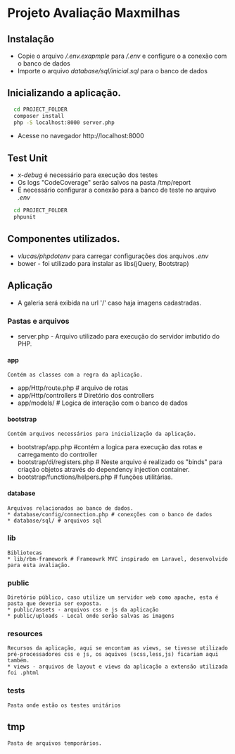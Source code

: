 # Projeto Avaliação Maxmilhas



## Instalação
* Copie o arquivo */.env.exapmple* para */.env* e configure o a conexão com o banco de dados
* Importe o arquivo *database/sql/inicial.sql* para o banco de dados



## Inicializando a aplicação.

```bash
  cd PROJECT_FOLDER
  composer install
  php -S localhost:8000 server.php
  ```


* Acesse no navegador http://localhost:8000

## Test Unit

* *x-debug* é necessário para execução dos testes
* Os logs "CodeCoverage" serão salvos na pasta /tmp/report
* É necessário configurar a conexão para a banco de teste no arquivo *.env*

```bash
  cd PROJECT_FOLDER
  phpunit
```

## Componentes utilizados.
* *vlucas/phpdotenv* para carregar configurações dos arquivos *.env*
* bower - foi utilizado para instalar as libs(jQuery, Bootstrap)

## Aplicação
* A galeria será exibida na url '/' caso haja imagens cadastradas.



### Pastas e arquivos

  * server.php  - Arquivo utilizado para execução do servidor imbutido do PHP.

#### app
    Contém as classes com a regra da aplicação.
  * app/Http/route.php # arquivo de rotas
  * app/Http/controllers # Diretório dos controllers
  * app/models/ # Logica de interação com o banco de dados

#### bootstrap
    Contém arquivos necessários para inicialização da aplicação.
  * bootstrap/app.php #contém a logica para execução das rotas e carregamento do controller
  * bootstrap/di/registers.php # Neste arquivo é realizado os "binds" para criação
            objetos através do dependency injection container.
  * bootstrap/functions/helpers.php # funções utilitárias.

#### database
    Arquivos relacionados ao banco de dados.
    * database/config/connection.php # conexções com o banco de dados
    * database/sql/ # arquivos sql
### lib
    Bibliotecas
    * lib/rbm-framework # Frameowrk MVC inspirado em Laravel, desenvolvido para esta avaliação.

### public
    Diretório público, caso utilize um servidor web como apache, esta é pasta que deveria ser exposta.
    * public/assets - arquivos css e js da aplicação
    * public/uploads - Local onde serão salvas as imagens
### resources  
    Recursos da aplicação, aqui se encontam as views, se tivesse utilizado
    pré-processadores css e js, os aquivos (scss,less,js) ficariam aqui também.
    * views - arquivos de layout e views da aplicação a extensão utilizada foi .phtml
### tests
    Pasta onde estão os testes unitários
## tmp
    Pasta de arquivos temporários.
